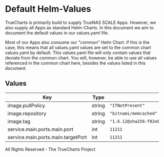 # Default Helm-Values

TrueCharts is primarily build to supply TrueNAS SCALE Apps.
However, we also supply all Apps as standard Helm-Charts. In this document we aim to document the default values in our values.yaml file.

Most of our Apps also consume our "common" Helm Chart.
If this is the case, this means that all values.yaml values are set to the common chart values.yaml by default. This values.yaml file will only contain values that deviate from the common chart.
You will, however, be able to use all values referenced in the common chart here, besides the values listed in this document.

## Values

| Key | Type | Default | Description |
|-----|------|---------|-------------|
| image.pullPolicy | string | `"IfNotPresent"` |  |
| image.repository | string | `"bitnami/memcached"` |  |
| image.tag | string | `"1.6.12@sha256:f02e8e24e90ce1e3ce132964bea7a9af70d1e13510d8c1c8a6e66c2fed1f4621"` |  |
| service.main.ports.main.port | int | `11211` |  |
| service.main.ports.main.targetPort | int | `11211` |  |

All Rights Reserved - The TrueCharts Project
